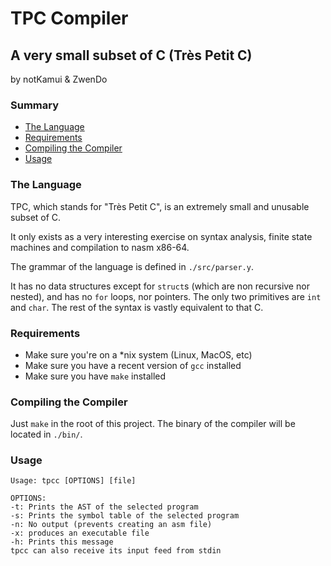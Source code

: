 # TPC Compiler

## A very small subset of C (Très Petit C)

by notKamui & ZwenDo

### Summary

- [The Language](#The-Language)
- [Requirements](#Requirements)
- [Compiling the Compiler](#Compiling-the-Compiler)
- [Usage](#Usage)

### The Language

TPC, which stands for "Très Petit C", is an extremely small and unusable subset of C.

It only exists as a very interesting exercise on syntax analysis, finite state machines and compilation to nasm x86-64.

The grammar of the language is defined in `./src/parser.y`.

It has no data structures except for `struct`s (which are non recursive nor nested), and has no `for` loops, nor pointers.
The only two primitives are `int` and `char`. The rest of the syntax is vastly equivalent to that C.

### Requirements

- Make sure you're on a \*nix system (Linux, MacOS, etc)
- Make sure you have a recent version of `gcc` installed
- Make sure you have `make` installed

### Compiling the Compiler

Just `make` in the root of this project. The binary of the compiler will be located in `./bin/`.

### Usage

```
Usage: tpcc [OPTIONS] [file]

OPTIONS:
-t: Prints the AST of the selected program
-s: Prints the symbol table of the selected program
-n: No output (prevents creating an asm file)
-x: produces an executable file
-h: Prints this message
tpcc can also receive its input feed from stdin
```
